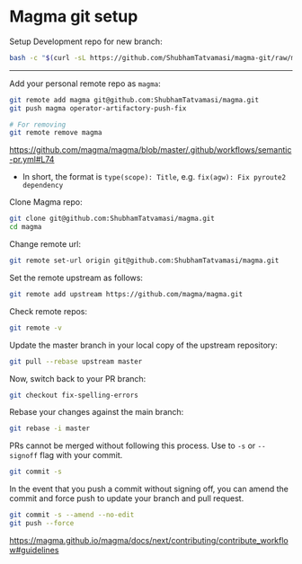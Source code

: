 # Magma git setup

Setup Development repo for new branch:
```bash
bash -c "$(curl -sL https://github.com/ShubhamTatvamasi/magma-git/raw/master/magma-git.sh)"
```

---

Add your personal remote repo as `magma`:
```bash
git remote add magma git@github.com:ShubhamTatvamasi/magma.git
git push magma operator-artifactory-push-fix

# For removing
git remote remove magma
```

https://github.com/magma/magma/blob/master/.github/workflows/semantic-pr.yml#L74

- In short, the format is `type(scope): Title`, e.g. `fix(agw): Fix pyroute2 dependency`

Clone Magma repo:
```bash
git clone git@github.com:ShubhamTatvamasi/magma.git
cd magma
```

Change remote url:
```bash
git remote set-url origin git@github.com:ShubhamTatvamasi/magma.git
```

Set the remote upstream as follows:
```bash
git remote add upstream https://github.com/magma/magma.git
```

Check remote repos:
```bash
git remote -v
```

Update the master branch in your local copy of the upstream repository:
```bash
git pull --rebase upstream master
```

Now, switch back to your PR branch:
```bash
git checkout fix-spelling-errors
```

Rebase your changes against the main branch:
```bash
git rebase -i master
```

PRs cannot be merged without following this process. Use to `-s` or `--signoff` flag with your commit.
```bash
git commit -s
```

In the event that you push a commit without signing off, you can amend the commit and force push to update your branch and pull request.
```bash
git commit -s --amend --no-edit
git push --force
```

https://magma.github.io/magma/docs/next/contributing/contribute_workflow#guidelines
